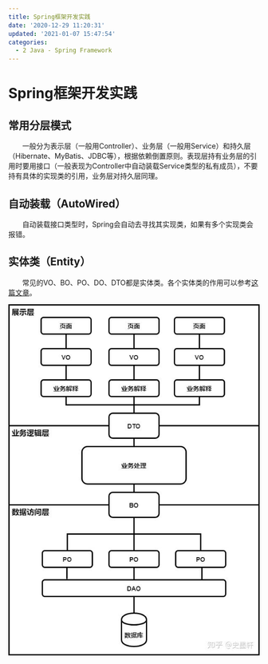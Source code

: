 ```yaml
---
title: Spring框架开发实践
date: '2020-12-29 11:20:31'
updated: '2021-01-07 15:47:54'
categories:
  - 2 Java - Spring Framework
---
```

# Spring框架开发实践

## 常用分层模式

　　一般分为表示层（一般用Controller）、业务层（一般用Service）和持久层（Hibernate、MyBatis、JDBC等），根据依赖倒置原则。表现层持有业务层的引用时要用接口（一般表现为Controller中自动装载Service类型的私有成员），不要持有具体的实现类的引用，业务层对持久层同理。

## 自动装载（AutoWired）

　　自动装载接口类型时，Spring会自动去寻找其实现类，如果有多个实现类会报错。

## 实体类（Entity）

　　常见的VO、BO、PO、DO、DTO都是实体类。各个实体类的作用可以参考[这篇文章](https://zhuanlan.zhihu.com/p/102389552)。

![](Spring_Framework_Development_Practice/1.jpg)

